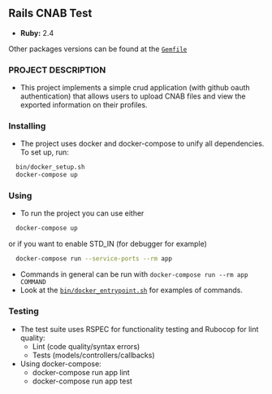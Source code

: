 ## Rails CNAB Test

- **Ruby:** 2.4

Other packages versions can be found at the [```Gemfile```](Gemfile)

### PROJECT DESCRIPTION
- This project implements a simple crud application (with github oauth authentication) that allows users to upload CNAB files
and view the exported information on their profiles.

### Installing
- The project uses docker and docker-compose to unify all dependencies. To set up, run:
``` bash
  bin/docker_setup.sh
  docker-compose up
```

### Using
- To run the project you can use either
``` bash
  docker-compose up
```
or if you want to enable STD_IN (for debugger for example)
``` bash
  docker-compose run --service-ports --rm app
```
- Commands in general can be run with ```docker-compose run --rm app COMMAND```
- Look at the [```bin/docker_entrypoint.sh```](bin/docker_entrypoint.sh) for examples of commands.


### Testing
- The test suite uses RSPEC for functionality testing and Rubocop for lint quality:
  - Lint (code quality/syntax errors)
  - Tests (models/controllers/callbacks)
- Using docker-compose:
  - docker-compose run app lint
  - docker-compose run app test